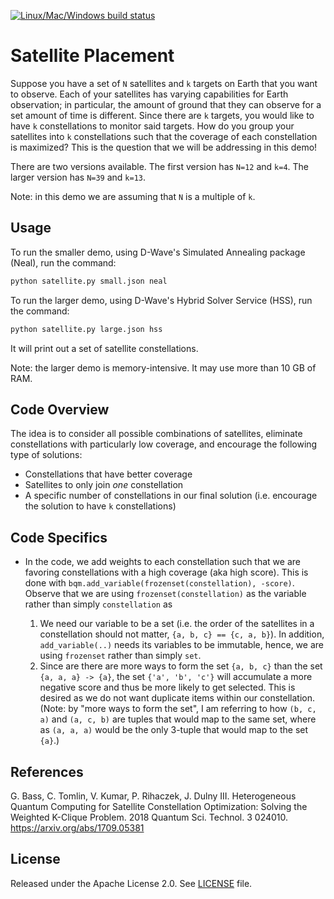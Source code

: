[![Linux/Mac/Windows build status](
  https://circleci.com/gh/dwave-examples/satellite-placement.svg?style=svg)](
  https://circleci.com/gh/dwave-examples/satellite-placement)

# Satellite Placement

Suppose you have a set of `N` satellites and `k` targets on Earth that you want
to observe. Each of your satellites has varying capabilities for Earth
observation; in particular, the amount of ground that they can observe for a set
amount of time is different. Since there are `k` targets, you would like to have
`k` constellations to monitor said targets. How do you group your satellites
into `k` constellations such that the coverage of each constellation is
maximized? This is the question that we will be addressing in this demo!

There are two versions available. The first version has `N=12` and `k=4`.
The larger version has `N=39` and `k=13`.

Note: in this demo we are assuming that `N` is a multiple of `k`.

## Usage

To run the smaller demo, using D-Wave's Simulated Annealing package (Neal),
run the command:

```bash
python satellite.py small.json neal
```

To run the larger demo, using D-Wave's Hybrid Solver Service (HSS),
run the command:

```bash
python satellite.py large.json hss
```

It will print out a set of satellite constellations.

Note: the larger demo is memory-intensive. It may use more than 10 GB of RAM.

## Code Overview

The idea is to consider all possible combinations of satellites, eliminate
constellations with particularly low coverage, and encourage the following type
of solutions:

* Constellations that have better coverage
* Satellites to only join *one* constellation
* A specific number of constellations in our final solution (i.e. encourage the
  solution to have `k` constellations)

## Code Specifics

* In the code, we add weights to each constellation such that we are favoring
  constellations with a high coverage (aka high score). This is done
  with `bqm.add_variable(frozenset(constellation), -score)`. Observe that we
  are using `frozenset(constellation)` as the variable rather than simply
  `constellation` as

  1. We need our variable to be a set (i.e. the order of the satellites in a
     constellation should not matter, `{a, b, c} == {c, a, b}`). In addition,
     `add_variable(..)` needs its variables to be immutable, hence, we are using
     `frozenset` rather than simply `set`.
  2. Since are there are more ways to form the set `{a, b, c}` than the set `{a,
     a, a} -> {a}`, the set `{'a', 'b', 'c'}` will accumulate a more negative
     score and thus be more likely to get selected. This is desired as we do not
     want duplicate items within our constellation. (Note: by "more ways to form
     the set", I am referring to how `(b, c, a)` and `(a, c, b)` are tuples that
     would map to the same set, where as `(a, a, a)` would be the only 3-tuple
     that would map to the set `{a}`.)

## References

G. Bass, C. Tomlin, V. Kumar, P. Rihaczek, J. Dulny III. Heterogeneous Quantum
Computing for Satellite Constellation Optimization: Solving the Weighted
K-Clique Problem. 2018 Quantum Sci. Technol. 3 024010.
https://arxiv.org/abs/1709.05381

## License

Released under the Apache License 2.0. See [LICENSE](./LICENSE) file.
